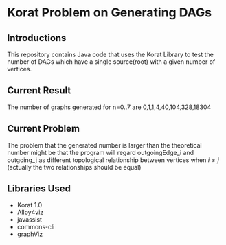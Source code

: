 # Korat Problem on Generating DAGs

## Introductions
This repository contains Java code that uses the Korat Library to test the number of DAGs which have a single source(root) with a given number of vertices.


## Current Result  
The number of graphs generated for n=0..7 are 0,1,1,4,40,104,328,18304

## Current Problem
The problem that the generated number is larger than the theoretical number might be that the program will regard outgoingEdge_i and outgoing_j as different topological relationship between vertices when $i\neq j$ (actually the two relationships should be equal)

## Libraries Used 
+ Korat 1.0
+ Alloy4viz
+ javassist
+ commons-cli
+ graphViz


